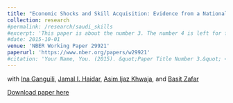 ```yaml
---
title: "Economic Shocks and Skill Acquisition: Evidence from a National Online Learning Platform at the Onset of COVID-19"
collection: research
#permalink: /research/saudi_skills
#excerpt: 'This paper is about the number 3. The number 4 is left for future work.'
#date: 2015-10-01
venue: 'NBER Working Paper 29921'
paperurl: 'https://www.nber.org/papers/w29921'
#citation: 'Your Name, You. (2015). &quot;Paper Title Number 3.&quot; <i>Journal 1</i>. 1(3).'
---
```

with [Ina Ganguili](https://blogs.umass.edu/iganguli/), [Jamal I. Haidar](https://scholar.harvard.edu/haidar/home), [Asim Ijaz Khwaja](https://khwaja.scholar.harvard.edu/), and [Basit Zafar](https://sites.google.com/site/basitakzafar/)

[Download paper here](https://samstemper.github.io/files/saudi_skills.pdf)